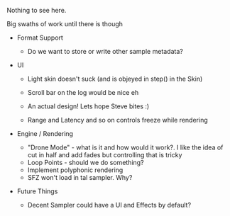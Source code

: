 Nothing to see here.

Big swaths of work until there is though

- Format Support
    - Do we want to store or write other sample metadata?

- UI
    - Light skin doesn't suck (and is objeyed in step() in the Skin)
  
    - Scroll bar on the log would be nice eh
    - An actual design! Lets hope Steve bites :)
    - Range and Latency and so on controls freeze while rendering

- Engine / Rendering
    - "Drone Mode" - what is it and how would it work?. I like the idea of cut in
      half and add fades but controlling that is tricky
    - Loop Points - should we do something?
    - Implement polyphonic rendering
    - SFZ won't load in tal sampler. Why?


- Future Things
    - Decent Sampler could have a UI and Effects by default?
